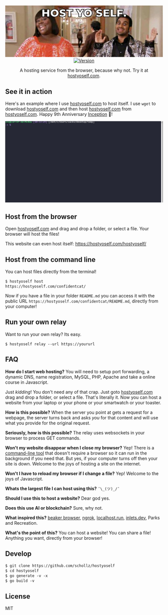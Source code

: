 <p align="center">
<img
    src="/static/banner.jpg" border="0" alt="hostyoself">
<br>
<a
href="https://github.com/schollz/hostyoself/releases/latest"><img
src="https://img.shields.io/badge/version-0.0.2-brightgreen.svg?style=flat-square"
alt="Version"></a> </p>

<p align="center">A hosting service from the browser, because why not. Try it at <a href="https://hostyoself.com">hostyoself.com</a>.</p>

## See it in action

Here's an example where I use [hostyoself.com](https://hostyoself.com) to host itself. I use `wget` to download [hostyoself.com](https://hostyoself.com) and then host [hostyoself.com](https://hostyoself.com) from [hostyoself.com](https://hostyoself.com). Happy 9th Anniversary [Inception](https://en.wikipedia.org/wiki/Inception) :cake:!

![Inception](/static/inception.gif)


## Host from the browser

Open [hostyoself.com](https://hostyoself.com) and drag and drop a folder, or select a file. Your browser will host the files!

This website can even host itself: https://hostyoself.com/hostyoself/

## Host from the command line

You can host files directly from the terminal!

```
$ hostyoself host
https://hostyoself.com/confidentcat/
```

Now if you have a file in your folder `README.md` you can access it with the public URL `https://hostyoself.com/confidentcat/README.md`, directly from your computer!


## Run your own relay

Want to run your own relay? Its easy. 

```
$ hostyoself relay --url https://yoururl
```

## FAQ


**How do I start web hosting?** You will need to setup port forwarding, a dynamic DNS, name registration, MySQL, PHP, Apache and take a online course in Javascript. 

Just *kidding*! You don't need any of that crap. Just goto [hostyoself.com](https://hostyoself.com) drag and drop a folder, or select a file. That's literally it. Now you can host a website from your laptop or your phone or your smartwatch or your toaster.

**How is this possible?** When the server you point at gets a request for a webpage, the server turns back and asks *you* for that content and will use what you provide for the original request.

**Seriously, how is this possible?** The relay uses websockets in your browser to process GET commands.

**Won't my website disappear when I close my browser?** Yep! There is a [command-line tool](https://github.com/schollz/hostyoself#host-from-the-command-line) that doesn't require a browser so it can run in the background if you need that. But yes, if your computer turns off then your site is down. Welcome to the joys of hosting a site on the internet.

**Won't I have to reload my browser if I change a file?** Yep! Welcome to the joys of Javascript.

**Whats the largest file I can host using this?** `¯\_(ツ)_/¯`

**Should I use this to host a website?** Dear god yes.

**Does this use AI or blockchain?** Sure, why not. 

**What inspired this?** [beaker browser](https://beakerbrowser.com/), [ngrok](https://ngrok.com/), [localhost.run](http://localhost.run/), [inlets.dev](https://github.com/alexellis/inlets), Parks and Recreation.

**What's the point of this?** You can host a website! You can share a file! Anything you want, directly from your browser!

## Develop

```
$ git clone https://github.com/schollz/hostyoself
$ cd hostyoself
$ go generate -v -x
$ go build -v
```

## License 

MIT
